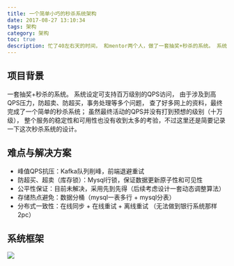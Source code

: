 ```yaml
---
title: 一个简单小巧的秒杀系统架构
date: 2017-08-27 13:10:34
tags: 架构
category: 架构
toc: true
description: 忙了40左右天的时间， 和mentor两个人，做了一套抽奖+秒杀的系统。 系统设定可支持百万级别的QPS访问， 由于涉及到高QPS压力，防超卖、防超买，事务处理等多个问题， 查了好多网上的资料，最终完成了一个简单的秒杀系统； 虽然最终活动的QPS并没有打到预想的级别（十万级）， 整个服务的稳定性和可用性也没有收到太多的考验，不过这里还是简要记录一下这次秒杀系统的设计。
---
```


## 项目背景
一套抽奖+秒杀的系统。 系统设定可支持百万级别的QPS访问， 由于涉及到高QPS压力，防超卖、防超买，事务处理等多个问题， 查了好多网上的资料，最终完成了一个简单的秒杀系统； 虽然最终活动的QPS并没有打到预想的级别（十万级）， 整个服务的稳定性和可用性也没有收到太多的考验，不过这里还是简要记录一下这次秒杀系统的设计。

## 难点与解决方案
- 峰值QPS抗压：Kafka队列削峰，前端退避重试
- 防超买、超卖（库存锁）：Mysql行锁，保证数据更新原子性和可见性
- 公平性保证：目前未解决，采用先到先得（后续考虑设计一套动态调整算法）
- 存储热点避免：数据分桶（mysql一表多行 + mysql分表）
- 分布式一致性：在线同步 + 在线重试 + 离线重试 （无法做到银行系统那样2pc）

## 系统框架
![](http://wx2.sinaimg.cn/mw690/7c35df9bgy1fm4nyw9ffvj20pv0ko0us.jpg)
